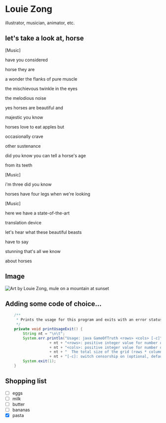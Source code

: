 # Louie Zong
illustrator, musician, animator, etc.

## let's take a look at, horse
[Music]

have you considered

horse they are

a wonder the flanks of pure muscle

the mischievous twinkle in the eyes

the melodious noise

yes horses are beautiful and

majestic you know

horses love to eat apples but

occasionally crave

other sustenance

did you know you can tell a horse's age

from its teeth

[Music]

i'm three did you know

horses have four legs when we're looking

[Music]

here we have a state-of-the-art

translation device

let's hear what these beautiful beasts

have to say

stunning that's all we know

about horses

## Image
![Art by Louie Zong, mule on a mountain at sunset](https://images.squarespace-cdn.com/content/v1/5c0c28b850a54f46ae54bf09/1544302159747-JSM2U04VIPLBKBM9Z1FZ/tumblr_pi7pydTDZz1r85hlio2_1280.png?format=750w)

## Adding some code of choice...

```java
    /**
     * Prints the usage for this program and exits with an error status of 1.
     */
    private void printUsageExit() {
        String nt = "\n\t";
        System.err.println("Usage: java GameOfTruth <rows> <cols> [-c]"
                    + nt + "<rows>: positive integer value for number of rows"
                    + nt + "<cols>: positive integer value for number of columns"
                    + nt + "  The total size of the grid (rows * columns) must be greater than or equal to 10"
                    + nt + "[-c]: switch censorship on (optional, default censorship off)");
        System.exit(1);
    }
```

## Shopping list

- [ ] eggs
- [ ] milk
- [ ] butter
- [ ] bananas
- [x] pasta
